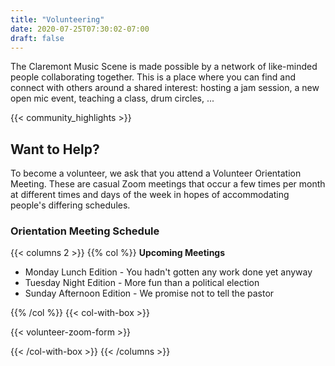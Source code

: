 ```yaml
---
title: "Volunteering"
date: 2020-07-25T07:30:02-07:00
draft: false
---
```


The Claremont Music Scene is made possible by a network of like-minded people collaborating together.  This is a place where you can 
find and connect with others around a shared interest: hosting a jam session, a new open mic event, teaching a class, drum circles, ...

{{< community_highlights >}}

## Want to Help? 

To become a volunteer, we ask that you attend a Volunteer Orientation Meeting.  These are casual Zoom meetings that occur a few times 
per month at different times and days of the week in hopes of accommodating people's differing schedules. 



### Orientation Meeting Schedule
{{< columns 2 >}}
{{% col %}}
**Upcoming Meetings**

* Monday Lunch Edition - You hadn't gotten any work done yet anyway
* Tuesday Night Edition - More fun than a political election 
* Sunday Afternoon Edition - We promise not to tell the pastor

{{% /col %}}
{{< col-with-box >}}

{{< volunteer-zoom-form >}}

{{< /col-with-box >}}
{{< /columns >}}
